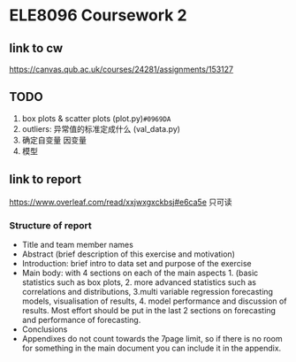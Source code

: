 # ELE8096 Coursework 2
## link to cw
https://canvas.qub.ac.uk/courses/24281/assignments/153127

## TODO
1. box plots & scatter plots (plot.py)`#0969DA`
2. outliers: 异常值的标准定成什么 (val_data.py)
3. 确定自变量 因变量
4. 模型

## link to report
https://www.overleaf.com/read/xxjwxgxckbsj#e6ca5e
只可读
### Structure of report
- Title and team member names
- Abstract (brief description of this exercise and motivation)
- Introduction: brief intro to data set and purpose of the exercise
- Main body: with 4 sections on each of the main aspects 1. (basic statistics such as box plots, 2. more
advanced statistics such as correlations and distributions, 3.multi variable regression forecasting
models, visualisation of results, 4. model performance and discussion of results. Most effort should
be put in the last 2 sections on forecasting and performance of forecasting.
- Conclusions
- Appendixes do not count towards the 7page limit, so if there is no room for something in the main
document you can include it in the appendix.
